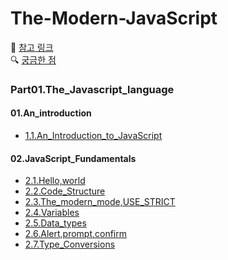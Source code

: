 # The-Modern-JavaScript

🔗 [참고 링크](https://javascript.info/)
<br>
🔍 [궁금한 점](https://github.com/ynawhocodes/The-Modern-JavaScript/blob/master/Part01.The_Javascript_language/Part01_memo.md)

### Part01.The_Javascript_language
  #### 01.An_introduction
  - [1.1.An_Introduction_to_JavaScript](https://github.com/ynawhocodes/The-Modern-JavaScript/blob/master/Part01.The_Javascript_language/01.An_introduction/1.1.An_Introduction_to_JavaScript.md)
  
  #### 02.JavaScript_Fundamentals
  - [2.1.Hello,world](https://github.com/ynawhocodes/The-Modern-JavaScript/blob/master/Part01.The_Javascript_language/02.JavaScript_Fundamentals/2.1.Hello%2Cworld.md)
  - [2.2.Code_Structure](https://github.com/ynawhocodes/The-Modern-JavaScript/blob/master/Part01.The_Javascript_language/02.JavaScript_Fundamentals/2.2.Code_Structure.md)
  - [2.3.The_modern_mode,USE_STRICT](https://github.com/ynawhocodes/The-Modern-JavaScript/blob/master/Part01.The_Javascript_language/02.JavaScript_Fundamentals/2.3.The_modern_mode%2CUSE_STRICT.md)
  - [2.4.Variables](https://github.com/ynawhocodes/The-Modern-JavaScript/blob/master/Part01.The_Javascript_language/02.JavaScript_Fundamentals/2.4.Variables.md)
  - [2.5.Data_types](https://github.com/ynawhocodes/The-Modern-JavaScript/blob/master/Part01.The_Javascript_language/02.JavaScript_Fundamentals/2.5.Data_types.md)
  - [2.6.Alert,prompt,confirm](https://github.com/ynawhocodes/The-Modern-JavaScript/blob/master/Part01.The_Javascript_language/02.JavaScript_Fundamentals/2.6.Alert%2Cprompt%2Cconfirm.md)
  - [2.7.Type_Conversions](https://github.com/ynawhocodes/The-Modern-JavaScript/blob/master/Part01.The_Javascript_language/02.JavaScript_Fundamentals/2.7.Type_Conversions.md)


